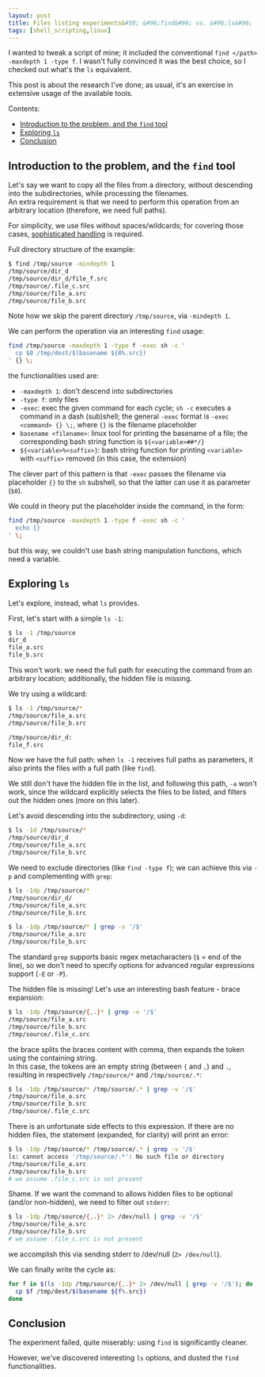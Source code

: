 ```yaml
---
layout: post
title: Files listing experiments&#58; &#96;find&#96; vs. &#96;ls&#96;
tags: [shell_scripting,linux]
---
```


I wanted to tweak a script of mine; it included the conventional `find </path> -maxdepth 1 -type f`. I wasn't fully convinced it was the best choice, so I checked out what's the `ls` equivalent.

This post is about the research I've done; as usual, it's an exercise in extensive usage of the available tools.

Contents:

- [Introduction to the problem, and the `find` tool](/Files-listing-experiments-find-vs-ls##introduction-to-the-problem-and-the-find-tool)
- [Exploring `ls`](/Files-listing-experiments-find-vs-ls##exploring-ls)
- [Conclusion](/Files-listing-experiments-find-vs-ls##conclusion)

## Introduction to the problem, and the `find` tool

Let's say we want to copy all the files from a directory, without descending into the subdirectories, while processing the filenames.  
An extra requirement is that we need to perform this operation from an arbitrary location (therefore, we need full paths).

For simplicity, we use files without spaces/wildcards; for covering those cases, [sophisticated handling](https://unix.stackexchange.com/a/9499) is required.

Full directory structure of the example:

```sh
$ find /tmp/source -mindepth 1
/tmp/source/dir_d
/tmp/source/dir_d/file_f.src
/tmp/source/.file_c.src
/tmp/source/file_a.src
/tmp/source/file_b.src
```

Note how we skip the parent directory `/tmp/source`, via `-mindepth 1`.

We can perform the operation via an interesting `find` usage:

```sh
find /tmp/source -maxdepth 1 -type f -exec sh -c '
  cp $0 /tmp/dest/$(basename ${0%.src})
' {} \;
```

the functionalities used are:

- `-maxdepth 1`: don't descend into subdirectories
- `-type f`: only files
- `-exec`: exec the given command for each cycle; `sh -c` executes a command in a dash (sub)shell;
    the general `-exec` format is `-exec <command> {} \;`, where `{}` is the filename placeholder
- `basename <filename>`: linux tool for printing the basename of a file; the corresponding bash string function is `${<variable>##*/}`
- `${<variable>%<suffix>}`: bash string function for printing `<variable>` with `<suffix>` removed (in this case, the extension)

The clever part of this pattern is that `-exec` passes the filename via placeholder `{}` to the `sh` subshell, so that the latter can use it as parameter (`$0`).

We could in theory put the placeholder inside the command, in the form:

```sh
find /tmp/source -maxdepth 1 -type f -exec sh -c '
  echo {}
' \;
```

but this way, we couldn't use bash string manipulation functions, which need a variable.

## Exploring `ls`

Let's explore, instead, what `ls` provides.

First, let's start with a simple `ls -1`:

```sh
$ ls -1 /tmp/source
dir_d
file_a.src
file_b.src
```

This won't work: we need the full path for executing the command from an arbitrary location; additionally, the hidden file is missing.

We try using a wildcard:

```sh
$ ls -1 /tmp/source/*
/tmp/source/file_a.src
/tmp/source/file_b.src

/tmp/source/dir_d:
file_f.src
```

Now we have the full path: when `ls -1` receives full paths as parameters, it also prints the files with a full path (like `find`).

We still don't have the hidden file in the list, and following this path, `-a` won't work, since the wildcard explicitly selects the files to be listed, and filters out the hidden ones (more on this later).

Let's avoid descending into the subdirectory, using `-d`:

```sh
$ ls -1d /tmp/source/*
/tmp/source/dir_d
/tmp/source/file_a.src
/tmp/source/file_b.src
```

We need to exclude directories (like `find -type f`); we can achieve this via `-p` and complementing with `grep`:

```sh
$ ls -1dp /tmp/source/*
/tmp/source/dir_d/
/tmp/source/file_a.src
/tmp/source/file_b.src

$ ls -1dp /tmp/source/* | grep -v '/$'
/tmp/source/file_a.src
/tmp/source/file_b.src
```

The standard `grep` supports basic regex metacharacters (`$` = end of the line), so we don't need to specify options for advanced regular expressions support (`-E` or `-P`).

The hidden file is missing! Let's use an interesting bash feature - brace expansion:

```sh
$ ls -1dp /tmp/source/{,.}* | grep -v '/$'
/tmp/source/file_a.src
/tmp/source/file_b.src
/tmp/source/.file_c.src
```

the brace splits the braces content with comma, then expands the token using the containing string.  
In this case, the tokens are an empty string (between `{` and `,`) and `.`, resulting in respectively `/tmp/source/*` and `/tmp/source/.*`:

```sh
$ ls -1dp /tmp/source/* /tmp/source/.* | grep -v '/$'
/tmp/source/file_a.src
/tmp/source/file_b.src
/tmp/source/.file_c.src
```

There is an unfortunate side effects to this expression. If there are no hidden files, the statement (expanded, for clarity) will print an error:

```sh
$ ls -1dp /tmp/source/* /tmp/source/.* | grep -v '/$'
ls: cannot access '/tmp/source/.*': No such file or directory
/tmp/source/file_a.src
/tmp/source/file_b.src
# we assume .file_c.src is not present
```

Shame. If we want the command to allows hidden files to be optional (and/or non-hidden), we need to filter out `stderr`:

```sh
$ ls -1dp /tmp/source/{,.}* 2> /dev/null | grep -v '/$'
/tmp/source/file_a.src
/tmp/source/file_b.src
# we assume .file_c.src is not present
```

we accomplish this via sending stderr to /dev/null (`2> /dev/null`).

We can finally write the cycle as:

```sh
for f in $(ls -1dp /tmp/source/{,.}* 2> /dev/null | grep -v '/$'); do
  cp $f /tmp/dest/$(basename ${f%.src})
done
```

## Conclusion

The experiment failed, quite miserably: using `find` is significantly cleaner.

However, we've discovered interesting `ls` options, and dusted the `find` functionalities.
